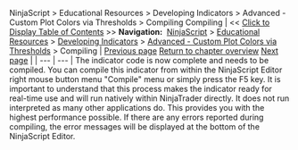 ﻿
NinjaScript \> Educational Resources \> Developing Indicators \> Advanced \- Custom Plot Colors via Thresholds \> Compiling
Compiling
| \<\< [Click to Display Table of Contents](compiling5.md) \>\> **Navigation:**     [NinjaScript](ninjascript.md) \> [Educational Resources](educational_resources.md) \> [Developing Indicators](developing_indicators.md) \> [Advanced \- Custom Plot Colors via Thresholds](advanced_-_custom_plot_colors_.md) \> Compiling | [Previous page](entering_calculation_logic5.md) [Return to chapter overview](advanced_-_custom_plot_colors_.md) [Next page](using5.md) |
| --- | --- |
The indicator code is now complete and needs to be compiled. You can compile this indicator from within the NinjaScript Editor right mouse button menu "Compile" menu or simply press the F5 key. It is important to understand that this process makes the indicator ready for real\-time use and will run natively within NinjaTrader directly. It does not run interpreted as many other applications do. This provides you with the highest performance possible. If there are any errors reported during compiling, the error messages will be displayed at the bottom of the NinjaScript Editor.

